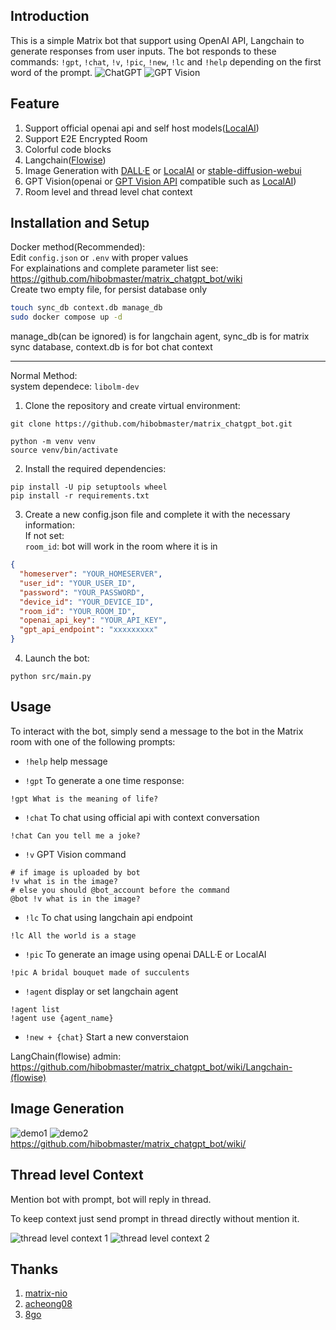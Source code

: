 ## Introduction

This is a simple Matrix bot that support using OpenAI API, Langchain to generate responses from user inputs. The bot responds to these commands: `!gpt`, `!chat`, `!v`, `!pic`, `!new`, `!lc` and `!help` depending on the first word of the prompt.
![ChatGPT](https://i.imgur.com/kK4rnPf.jpeg)
![GPT Vision](https://i.imgur.com/6EqC603.jpeg)

## Feature

1. Support official openai api and self host models([LocalAI](https://localai.io/model-compatibility/))
2. Support E2E Encrypted Room
3. Colorful code blocks
4. Langchain([Flowise](https://github.com/FlowiseAI/Flowise))
5. Image Generation with [DALL·E](https://platform.openai.com/docs/api-reference/images/create) or [LocalAI](https://localai.io/features/image-generation/) or [stable-diffusion-webui](https://github.com/AUTOMATIC1111/stable-diffusion-webui/wiki/API)
6. GPT Vision(openai or [GPT Vision API](https://platform.openai.com/docs/guides/vision) compatible such as [LocalAI](https://localai.io/features/gpt-vision/))
7. Room level and thread level chat context

## Installation and Setup

Docker method(Recommended):<br>
Edit `config.json` or `.env` with proper values <br>
For explainations and complete parameter list see: https://github.com/hibobmaster/matrix_chatgpt_bot/wiki <br>
Create two empty file, for persist database only<br>

```bash
touch sync_db context.db manage_db
sudo docker compose up -d
```
manage_db(can be ignored) is for langchain agent, sync_db is for matrix sync database, context.db is for bot chat context<br>
<hr>
Normal Method:<br>
system dependece: <code>libolm-dev</code>

1. Clone the repository and create virtual environment:

```
git clone https://github.com/hibobmaster/matrix_chatgpt_bot.git

python -m venv venv
source venv/bin/activate
```

2. Install the required dependencies:<br>

```
pip install -U pip setuptools wheel
pip install -r requirements.txt
```

3. Create a new config.json file and complete it with the necessary information:<br>
   If not set:<br>
   `room_id`: bot will work in the room where it is in <br>

```json
{
  "homeserver": "YOUR_HOMESERVER",
  "user_id": "YOUR_USER_ID",
  "password": "YOUR_PASSWORD",
  "device_id": "YOUR_DEVICE_ID",
  "room_id": "YOUR_ROOM_ID",
  "openai_api_key": "YOUR_API_KEY",
  "gpt_api_endpoint": "xxxxxxxxx"
}
```

4. Launch the bot:

```
python src/main.py
```

## Usage

To interact with the bot, simply send a message to the bot in the Matrix room with one of the following prompts:<br>
- `!help` help message

- `!gpt` To generate a one time response:

```
!gpt What is the meaning of life?
```

- `!chat` To chat using official api with context conversation

```
!chat Can you tell me a joke?
```

- `!v` GPT Vision command
```
# if image is uploaded by bot
!v what is in the image?
# else you should @bot_account before the command
@bot !v what is in the image?
```

- `!lc` To chat using langchain api endpoint
```
!lc All the world is a stage
```
- `!pic` To generate an image using openai DALL·E or LocalAI

```
!pic A bridal bouquet made of succulents
```
- `!agent` display or set langchain agent
```
!agent list
!agent use {agent_name}
```
- `!new + {chat}` Start a new converstaion

LangChain(flowise) admin: https://github.com/hibobmaster/matrix_chatgpt_bot/wiki/Langchain-(flowise)

## Image Generation
![demo1](https://i.imgur.com/voeomsF.jpg)
![demo2](https://i.imgur.com/BKZktWd.jpg)
https://github.com/hibobmaster/matrix_chatgpt_bot/wiki/ <br>

## Thread level Context
Mention bot with prompt, bot will reply in thread.

To keep context just send prompt in thread directly without mention it.

![thread level context 1](https://i.imgur.com/4vLvNCt.jpeg)
![thread level context 2](https://i.imgur.com/1eb1Lmd.jpeg)


## Thanks
1. [matrix-nio](https://github.com/poljar/matrix-nio)
2. [acheong08](https://github.com/acheong08)
3. [8go](https://github.com/8go/)
